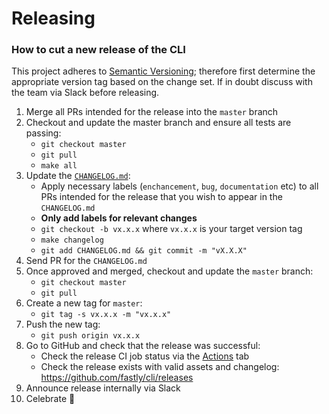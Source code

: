 # Releasing

### How to cut a new release of the CLI

This project adheres to [Semantic Versioning](https://semver.org/spec/v2.0.0.html); therefore first determine the appropriate version tag based on the change set. If in doubt discuss with the team via Slack before releasing.

1. Merge all PRs intended for the release into the `master` branch
1. Checkout and update the master branch and ensure all tests are passing:
	* `git checkout master`
	* `git pull`
    * `make all`
1. Update the [`CHANGELOG.md`](https://github.com/fastly/cli/blob/master/CHANGELOG.md):
	* Apply necessary labels (`enchancement`, `bug`, `documentation` etc) to all PRs intended for the release that you wish to appear in the `CHANGELOG.md`
	* **Only add labels for relevant changes**
    * `git checkout -b vx.x.x` where `vx.x.x` is your target version tag
    * `make changelog`
    * `git add CHANGELOG.md && git commit -m "vX.X.X"`
1. Send PR for the `CHANGELOG.md`
1. Once approved and merged, checkout and update the `master` branch:
	* `git checkout master`
	* `git pull`
1. Create a new tag for `master`:
	* `git tag -s vx.x.x -m "vx.x.x"`
1. Push the new tag:
	* `git push origin vx.x.x`
1. Go to GitHub and check that the release was successful:
    * Check the release CI job status via the [Actions](https://github.com/fastly/cli/actions?query=workflow%3ARelease) tab
    * Check the release exists with valid assets and changelog: https://github.com/fastly/cli/releases
1. Announce release internally via Slack
1. Celebrate :tada:
